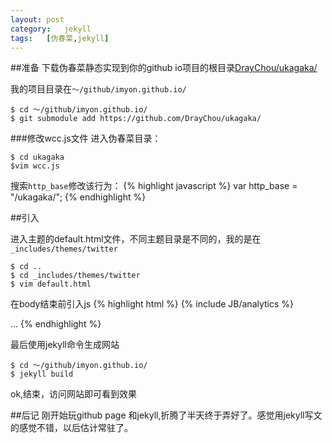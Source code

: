 ```yaml
---
layout:	post
category:	jekyll
tags:	[伪春菜,jekyll]
---
```


##准备
下载伪春菜静态实现到你的github io项目的根目录[DrayChou/ukagaka/](https://github.com/DrayChou/ukagaka/)

我的项目目录在`～/github/imyon.github.io/`

	$ cd ～/github/imyon.github.io/
	$ git submodule add https://github.com/DrayChou/ukagaka/

###修改wcc.js文件
进入伪春菜目录：

	$ cd ukagaka
	$vim wcc.js

搜索`http_base`修改该行为：
{% highlight javascript %}
var http_base = "/ukagaka/";
{% endhighlight %}

##引入

进入主题的default.html文件，不同主题目录是不同的，我的是在`_includes/themes/twitter`

	$ cd ..
	$ cd _includes/themes/twitter
	$ vim default.html
在body结束前引入js
{% highlight html %}
{% include JB/analytics %}
<body>
	...
	<!--引入伪春菜-->
	<script src="http://code.jquery.com/jquery.min.js"></script>
	<script type="text/javascript" src="/ukagaka/wcc.js"></script>
</body>
{% endhighlight %}

最后使用jekyll命令生成网站

	$ cd ～/github/imyon.github.io/
	$ jekyll build

ok,结束，访问网站即可看到效果

##后记
刚开始玩github page 和jekyll,折腾了半天终于弄好了。感觉用jekyll写文的感觉不错，以后估计常驻了。
